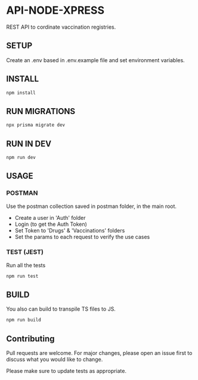 # API-NODE-XPRESS

REST API to cordinate vaccination registries.

## SETUP

Create an .env based in .env.example file and set environment variables.

## INSTALL

```bash
npm install
```

## RUN MIGRATIONS

```bash
npx prisma migrate dev
```

## RUN IN DEV

```bash
npm run dev
```

## USAGE

### POSTMAN

Use the postman collection saved in postman folder, in the main root.

- Create a user in 'Auth' folder
- Login (to get the Auth Token)
- Set Token to 'Drugs' & 'Vaccinations' folders
- Set the params to each request to verify the use cases

### TEST (JEST)

Run all the tests

```bash
npm run test
```

## BUILD

You also can build to transpile TS files to JS.

```bash
npm run build
```

## Contributing

Pull requests are welcome. For major changes, please open an issue first
to discuss what you would like to change.

Please make sure to update tests as appropriate.
